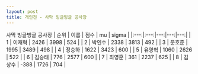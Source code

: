 ```yaml
---
layout: post
title: 개인전 - 사막 빙글빙글 공사장
---
```


사막 빙글빙글 공사장
| 순위 | 이름 | 점수 | mu | sigma |
|:---:|:---:|---:|---:|---:|
| 1 | 이재혁 | 2426 | 3998 | 524 |
| 2 | 박인수 | 2338 | 3813 | 492 |
| 3 | 문호준 | 1995 | 3489 | 498 |
| 4 | 정승하 | 1622 | 3423 | 600 |
| 5 | 유영혁 | 1060 | 2626 | 522 |
| 6 | 김승태 | 776 | 2577 | 600 |
| 7 | 최영훈 | 361 | 2237 | 625 |
| 8 | 김상수 | -388 | 1726 | 704 |
